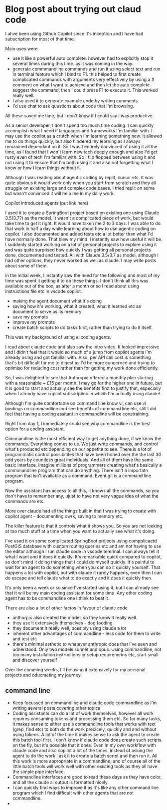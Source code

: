 
# Blog post about trying out claud code 


I ahve been using Github Copilot since it's inception and I have had subscription for most of that time.

Main uses were
- use it like a powerful auto complete. however had to explicitly stop it several times during this time. as it was coming in the way.
- generate commmandline commands and run it using select text and run in terminal feature which I bind to F1. this helped to first create  complicated commands with arguments very effectively by using a # comment on what I want to achieve and then let the auto complete suggest the command, then I could press F1 to execute it. This worked really well.
- I also used it to generate example code by writing comments.
- I'd use chat to ask questions about code that I'm browsing.

All these saved me time, but I don't know if I could say I was productive.

As a senior developer, I don't spend too much time coding. 
I can quickly accomplish what I need if languages and frameworks I'm familiar with.
I may use the copilot as a crutch when I'm learning something new. 
It allowed me to do things quickly, but also hindered my learning as I always remanined dependant on it.
So I was't entirely convinced of using it all the time, as I found that I won't learn new tech deeply enough and also I'd get rusty even of tech I'm familiar with.
So I flip flopped between using it and not using it to ensure that I'm both using it and also not forgetting what I know or how I learn things without it.

Although I was reading about agentic coding by replit, cursor etc. It was quite obvious it would work only when you start from scratch and they all struggle on existing large and complex code bases. I tried replit on some but wasn't convinced it will help me in my daily work.

Copilot introduced agents (put link here)

I used it to create a SpringBoot project based on existing one using Claude 3.5(3.7?) as the model.
It wasn't a complicated piece of work, but would take time to get it right.
It would have taken me 2 to 3 days.
I was able to do that work in half a day while learning about how to use agentic coding on copilot.
I also documented and added tests etc a lot better than what I'd have normally done.
That blew my mind.
I instantly saw how useful it will be.
I suddenly started working on a lot of personal projects to explore using it and was quite surprised how quickly I was getting all personal projects done, documented and tested. All with Claude 3.5/3.7 as model, although I had other options, they never worked as well as claude.
I may write posts about some of them.

in the initial week, I instantly saw the need for the following and most of my time was spent it getting it to do these things.
I don't think all this was available out of the box, as after a month or so I read about using instructions file etc in vscode copilot.

- making the agent document what it's doing
- saving how it's working, what it created, what it learned etc as document to serve as its memory
- save my prompts
- improve my prompts
- create batch scripts to do tasks first, rather than trying to do it itself.

This was my background of using ai coding agents.

I read about claude code and also saw the intro video. 
It looked impressive and I didn't feel that it would so much of a jump from copilot agents I'm already using and got familiar with.
Also, per API call cost is something that's bit difficult for me to digest as I'd be more concerned and trying to optimise for reducing cost rather than for getting my work done efficiently.

So, I was delighted to see that Anthropic offered a monthly plan starting with a reasonable ~ £15 per month.
I may go for the higher one in future, but it is good to start and actually see the benefits first to justify that, especially when I already have copilot subscriptino in whcih I'm actually using claude!.

Although I'm quite comfortable on command line know vi, can use vi bindings on commandline and see benefits of command line etc, still I did feel that having a coding assitant in commandline will be constraining.

Right from day 1, I immediately could see why commandline is the best option for a coding assistant.

Commandline is the most efficient way to get anything done, if we know the commands.
Everything comes to us. We just write commands, and control what's produced etc depending on our appetite to see.
There is a lot of programmatic control possibitites that have been honed over the the last 30 odd years by countless great individuals.
And all of them have the same basic interface. Imagine millions of programmers creating what's basically a commmandline program that can do anything.
There isn't a importatn program that isn't available as a command.
Event git is a command line program.

Now the assistant has access to all this, it knows all the commands, so you don't have to remember any, ujust to have not very vague idea of what the commands are etc.

More over claude had all the things built in that I was trying to create with copilot agent - documenting owrk, saving to memory etc.

The killer feature is that it controls what it shows you. So you are not looking at too much stuff at a time when you want to actually see what it's doing.

I've used it on some complicated SpringBoot projects using compplicaetd PostGIS database with custom routing queries etc and am not having to use the editor although I run claude code in vscode temrinal. I can always tell it what I want and it does it quickly. It's remarkable quick compared to copilot, so don't mind it doing things that I could do myself quickly. It's painful to wait for an agent to do something when you can do it quickly yourself.
That happens a lot with copilot, but with claude it rarely happens, even then I can do escape and tell claude what to do exactly and it does it quickly then.

It's only been a week or so since I've started using it, but I can already see that it will be my main coding assistant for some time.
Any other coding agent has to be commandline one I think to beat it.

There are also a lot of other factos in favour of claude code

- anthorpic also created the model, so they know it really well.
- they use it extensively themselves - dog fooding
- they document it really well, possibly using claude a lot
- inherent other advantages of commandline - less code for them to write and test etc
- there's minimal asthetic to whatever anthropic does that I've seen and udnerstood. Only two models sonnet and opus. Using commandline, not too many installation instructions or setup requiremetns etc, start small and discover yourself 

Over the comming weeks, I'll be using it extensively for my personal projects and oducmeting my journey.


## command line


- Keep focussed on commandline and claude code commandline as I'm writing several posts covering other topics
- Coding assistants can do a lot of work themselves, however all work requires consuming tokens and processing them etc. So for many tasks, it makes sense to either use a commandline tools that works with text (grep, find etc) to both do the work precicely, quickly and and without using tokens. A lot of the time it makes sense to ask the agent to create this batch tool first. I don't know if claude code does create such scripts on the fly, but it's possible that it does. Even in my own workflow with claude code and also copilot a lot of the times, instead of asking the agent to do the work I ask it to create a batch script and then run it. All this work is more appropriate in a commandline, and of course all of the little batch tools will work well with other existing tools as they all have the simple pipe interface.
- Commandline interfaces are good to read these days as they have color, and all the claude ai output is formatted nicely.
- I can quickly find ways to improve it as it's like any other command line program which I find difficult with other agents that are not commandline.
-  






